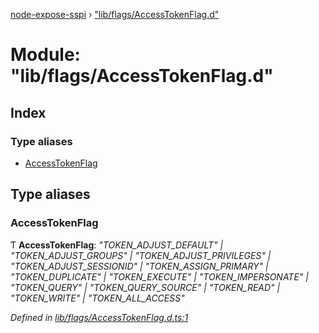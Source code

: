 [node-expose-sspi](../README.md) › ["lib/flags/AccessTokenFlag.d"](_lib_flags_accesstokenflag_d_.md)

# Module: "lib/flags/AccessTokenFlag.d"

## Index

### Type aliases

* [AccessTokenFlag](_lib_flags_accesstokenflag_d_.md#accesstokenflag)

## Type aliases

###  AccessTokenFlag

Ƭ **AccessTokenFlag**: *"TOKEN_ADJUST_DEFAULT" | "TOKEN_ADJUST_GROUPS" | "TOKEN_ADJUST_PRIVILEGES" | "TOKEN_ADJUST_SESSIONID" | "TOKEN_ASSIGN_PRIMARY" | "TOKEN_DUPLICATE" | "TOKEN_EXECUTE" | "TOKEN_IMPERSONATE" | "TOKEN_QUERY" | "TOKEN_QUERY_SOURCE" | "TOKEN_READ" | "TOKEN_WRITE" | "TOKEN_ALL_ACCESS"*

*Defined in [lib/flags/AccessTokenFlag.d.ts:1](https://github.com/jlguenego/node-expose-sspi/blob/19d0c3f/lib/flags/AccessTokenFlag.d.ts#L1)*
